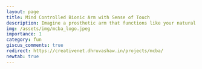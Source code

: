 ```yaml
---
layout: page
title: Mind Controlled Bionic Arm with Sense of Touch
description: Imagine a prosthetic arm that functions like your natural arm. You wear a headband, and with the thought process, the working signal from mind connects to the prosthetic about moving the arm, it responds accordingly—just like your real arm!
img: /assets/img/mcba_logo.jpeg
importance: 1
category: fun
giscus_comments: true
redirect: https://creativenet.dhruvashaw.in/projects/mcba/
newtab: true
---
```

